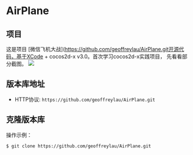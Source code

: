# AirPlane


## 项目

这是项目 [微信飞机大战](https://github.com/geoffreylau/AirPlane.git开源代码，基于XCode + cocos2d-x v3.0。首次学习cocos2d-x实践项目，
先看看部分截图。
![](https://github.com/guodongxiaren/ImageCache/raw/master/Logo/foryou.gif)

## 版本库地址
* HTTP协议: `https://github.com/geoffreylau/AirPlane.git` 

## 克隆版本库

操作示例：

    $ git clone https://github.com/geoffreylau/AirPlane.git
